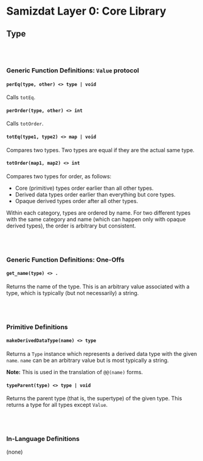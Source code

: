 Samizdat Layer 0: Core Library
==============================

Type
----

<br><br>
### Generic Function Definitions: `Value` protocol

#### `perEq(type, other) <> type | void`

Calls `totEq`.

#### `perOrder(type, other) <> int`

Calls `totOrder`.

#### `totEq(type1, type2) <> map | void`

Compares two types. Two types are equal if they are the actual same type.

#### `totOrder(map1, map2) <> int`

Compares two types for order, as follows:

* Core (primitive) types order earlier than all other types.
* Derived data types order earlier than everything but core types.
* Opaque derived types order after all other types.

Within each category, types are ordered by name. For two different types
with the same category and name (which can happen only with opaque derived
types), the order is arbitrary but consistent.


<br><br>
### Generic Function Definitions: One-Offs

#### `get_name(type) <> .`

Returns the name of the type. This is an arbitrary value associated with
a type, which is typically (but not necessarily) a string.


<br><br>
### Primitive Definitions

#### `makeDerivedDataType(name) <> type`

Returns a `Type` instance which represents a derived data type
with the given `name`. `name` can be an arbitrary value but is most
typically a string.

**Note:** This is used in the translation of `@@(name)` forms.

#### `typeParent(type) <> type | void`

Returns the parent type (that is, the supertype) of the given type. This
returns a type for all types except `Value`.


<br><br>
### In-Language Definitions

(none)
